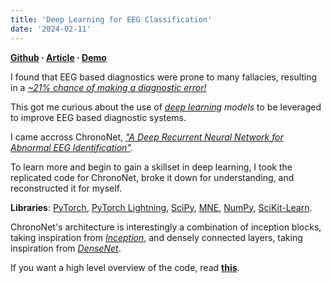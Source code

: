 ```yaml
---
title: 'Deep Learning for EEG Classification'
date: '2024-02-11'
---
```

**[Github](https://github.com/vxnuaj/DRNN-Replicate) · [Article](https://medium.com/intuition/deep-recurrent-neural-networks-for-electroencephalography-analysis-7c428c50f038) · [Demo](https://www.youtube.com/watch?v=c7TVeXEaxqE)**


I found that EEG based diagnostics were prone to many fallacies, resulting in a *[~21% chance of making a diagnostic error!](https://www.ncbi.nlm.nih.gov/pmc/articles/PMC3965251/)*

This got me curious about the use of *[deep learning](https://en.wikipedia.org/wiki/Deep_learning) models* to be leveraged to improve EEG based diagnostic systems.

I came accross ChronoNet, *["A Deep Recurrent Neural Network for Abnormal EEG Identification"](https://arxiv.org/abs/1802.00308).*

To learn more and begin to gain a skillset in deep learning, I took the replicated code for ChronoNet, broke it down for understanding, and reconstructed it for myself.

**Libraries**: [PyTorch](https://pytorch.org/docs/stable/index.html), [PyTorch Lightning](https://lightning.ai/docs/pytorch/stable/), [SciPy](https://www.scipy.org/), [MNE](https://mne.tools/), [NumPy](https://numpy.org/), [SciKit-Learn](https://scikit-learn.org/). 

ChronoNet's architecture is interestingly a combination of inception blocks, taking inspiration from *[Inception](https://arxiv.org/abs/1409.4842)*, and densely connected layers, taking inspiration from *[DenseNet](https://arxiv.org/abs/1608.06993)*.

If you want a high level overview of the code, read **[this](https://medium.com/intuition/deep-recurrent-neural-networks-for-electroencephalography-analysis-7c428c50f038#:~:text=recurrent%20neural%20networks%3F-,What%20are%20DRNNs%3F,-A%20Deep%20Recurrent)**.